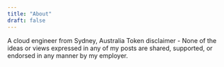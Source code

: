 ```yaml
---
title: "About"
draft: false
---
```

A cloud engineer from Sydney, Australia
Token disclaimer - None of the ideas or views expressed in any of my posts are shared, supported, or endorsed in any manner by my employer.